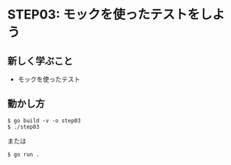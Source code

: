 # STEP03: モックを使ったテストをしよう

## 新しく学ぶこと

* モックを使ったテスト

## 動かし方

```
$ go build -v -o step03
$ ./step03
```

または

```
$ go run .
```

